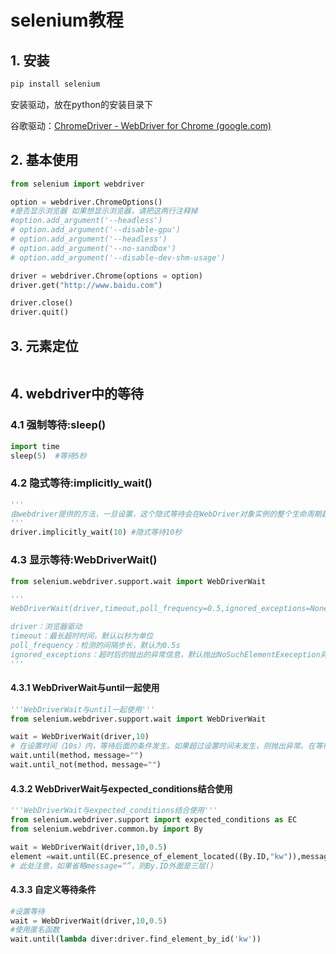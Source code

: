 # selenium教程

## 1. 安装

```python
pip install selenium
```

安装驱动，放在python的安装目录下

谷歌驱动：[ChromeDriver - WebDriver for Chrome (google.com)](https://sites.google.com/chromium.org/driver/)

## 2. 基本使用

```python
from selenium import webdriver

option = webdriver.ChromeOptions()
#是否显示浏览器 如果想显示浏览器，请把这两行注释掉
#option.add_argument('--headless')
# option.add_argument('--disable-gpu')
# option.add_argument('--headless')
# option.add_argument('--no-sandbox')
# option.add_argument('--disable-dev-shm-usage')

driver = webdriver.Chrome(options = option)
driver.get("http://www.baidu.com")

driver.close()
driver.quit()
```

## 3. 元素定位

```python

```

## 4. webdriver中的等待

### 4.1 强制等待:sleep()

```python
import time
sleep(5)  #等待5秒
```

### 4.2 隐式等待:implicitly_wait()

```python
'''
由webdriver提供的方法，一旦设置，这个隐式等待会在WebDriver对象实例的整个生命周期起作用，它不针对某一个元素，是全局元素等待，即在定位元素时，需要等待页面全部元素加载完成，才会执行下一个语句。如果超出了设置时间的则抛出异常。
'''
driver.implicitly_wait(10) #隐式等待10秒
```

### 4.3 显示等待:WebDriverWait()

```python
from selenium.webdriver.support.wait import WebDriverWait

'''
WebDriverWait(driver,timeout,poll_frequency=0.5,ignored_exceptions=None)

driver：浏览器驱动
timeout：最长超时时间，默认以秒为单位
poll_frequency：检测的间隔步长，默认为0.5s
ignored_exceptions：超时后的抛出的异常信息，默认抛出NoSuchElementExeception异常。
'''
```

#### 4.3.1 WebDriverWait与until一起使用

```python
'''WebDriverWait与until一起使用'''
from selenium.webdriver.support.wait import WebDriverWait

wait = WebDriverWait(driver,10)  
# 在设置时间（10s）内，等待后面的条件发生。如果超过设置时间未发生，则抛出异常。在等待期间，每隔一定时间（默认0.5秒)，调用until或until_not里的方法，直到它返回True或False.
wait.until(method，message="")
wait.until_not(method，message="")
```

#### 4.3.2 WebDriverWait与expected_conditions结合使用

```python
'''WebDriverWait与expected_conditions结合使用'''
from selenium.webdriver.support import expected_conditions as EC
from selenium.webdriver.common.by import By

wait = WebDriverWait(driver,10,0.5)
element =wait.until(EC.presence_of_element_located((By.ID,"kw")),message="")
# 此处注意，如果省略message=“”，则By.ID外面是三层()
```

#### 4.3.3 自定义等待条件

```python
#设置等待
wait = WebDriverWait(driver,10,0.5)
#使用匿名函数
wait.until(lambda diver:driver.find_element_by_id('kw'))
```


